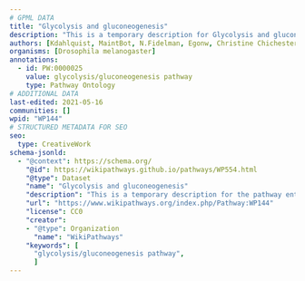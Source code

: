 ```yaml
---
# GPML DATA
title: "Glycolysis and gluconeogenesis"
description: "This is a temporary description for Glycolysis and gluconeogenesis"
authors: [Kdahlquist, MaintBot, N.Fidelman, Egonw, Christine Chichester, L Dupuis, DeSl, Eweitz]
organisms: [Drosophila melanogaster]
annotations:
  - id: PW:0000025
    value: glycolysis/gluconeogenesis pathway
    type: Pathway Ontology
# ADDITIONAL DATA
last-edited: 2021-05-16
communities: []
wpid: "WP144"
# STRUCTURED METADATA FOR SEO
seo:
  type: CreativeWork
schema-jsonld:
  - "@context": https://schema.org/
    "@id": https://wikipathways.github.io/pathways/WP554.html
    "@type": Dataset
    "name": "Glycolysis and gluconeogenesis"
    "description": "This is a temporary description for the pathway entitled: Glycolysis and gluconeogenesis"
    "url": "https://www.wikipathways.org/index.php/Pathway:WP144"
    "license": CC0
    "creator":
    - "@type": Organization
      "name": "WikiPathways"
    "keywords": [
      "glycolysis/gluconeogenesis pathway",
      ]
---
```

